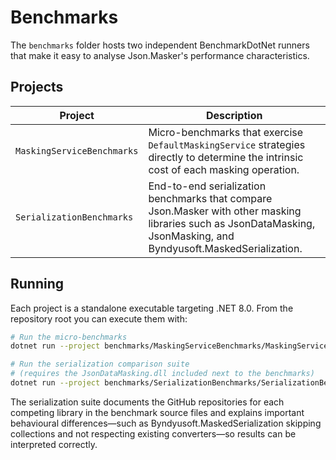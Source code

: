 # Benchmarks

The `benchmarks` folder hosts two independent BenchmarkDotNet runners that make
it easy to analyse Json.Masker's performance characteristics.

## Projects

| Project | Description |
| --- | --- |
| `MaskingServiceBenchmarks` | Micro-benchmarks that exercise `DefaultMaskingService` strategies directly to determine the intrinsic cost of each masking operation. |
| `SerializationBenchmarks` | End-to-end serialization benchmarks that compare Json.Masker with other masking libraries such as JsonDataMasking, JsonMasking, and Byndyusoft.MaskedSerialization. |

## Running

Each project is a standalone executable targeting .NET 8.0. From the repository
root you can execute them with:

```bash
# Run the micro-benchmarks
dotnet run --project benchmarks/MaskingServiceBenchmarks/MaskingServiceBenchmarks.csproj -c Release

# Run the serialization comparison suite
# (requires the JsonDataMasking.dll included next to the benchmarks)
dotnet run --project benchmarks/SerializationBenchmarks/SerializationBenchmarks.csproj -c Release
```

The serialization suite documents the GitHub repositories for each competing
library in the benchmark source files and explains important behavioural
differences—such as Byndyusoft.MaskedSerialization skipping collections and not
respecting existing converters—so results can be interpreted correctly.
